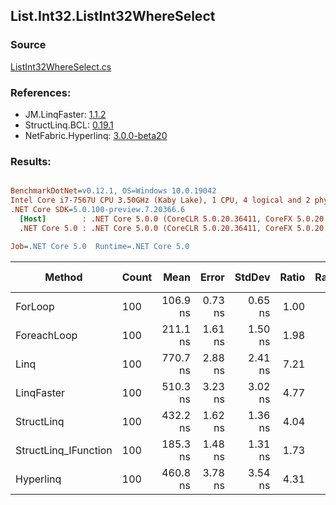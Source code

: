 ﻿## List.Int32.ListInt32WhereSelect

### Source
[ListInt32WhereSelect.cs](../LinqBenchmarks/List/Int32/ListInt32WhereSelect.cs)

### References:
- JM.LinqFaster: [1.1.2](https://www.nuget.org/packages/JM.LinqFaster/1.1.2)
- StructLinq.BCL: [0.19.1](https://www.nuget.org/packages/StructLinq.BCL/0.19.1)
- NetFabric.Hyperlinq: [3.0.0-beta20](https://www.nuget.org/packages/NetFabric.Hyperlinq/3.0.0-beta20)

### Results:
``` ini

BenchmarkDotNet=v0.12.1, OS=Windows 10.0.19042
Intel Core i7-7567U CPU 3.50GHz (Kaby Lake), 1 CPU, 4 logical and 2 physical cores
.NET Core SDK=5.0.100-preview.7.20366.6
  [Host]        : .NET Core 5.0.0 (CoreCLR 5.0.20.36411, CoreFX 5.0.20.36411), X64 RyuJIT
  .NET Core 5.0 : .NET Core 5.0.0 (CoreCLR 5.0.20.36411, CoreFX 5.0.20.36411), X64 RyuJIT

Job=.NET Core 5.0  Runtime=.NET Core 5.0  

```
|               Method | Count |     Mean |   Error |  StdDev | Ratio | RatioSD |  Gen 0 | Gen 1 | Gen 2 | Allocated | CacheMisses/Op | BranchMispredictions/Op |
|--------------------- |------ |---------:|--------:|--------:|------:|--------:|-------:|------:|------:|----------:|---------------:|------------------------:|
|              ForLoop |   100 | 106.9 ns | 0.73 ns | 0.65 ns |  1.00 |    0.00 |      - |     - |     - |         - |              0 |                       0 |
|          ForeachLoop |   100 | 211.1 ns | 1.61 ns | 1.50 ns |  1.98 |    0.02 |      - |     - |     - |         - |              0 |                       1 |
|                 Linq |   100 | 770.7 ns | 2.88 ns | 2.41 ns |  7.21 |    0.06 | 0.0725 |     - |     - |     152 B |              1 |                       1 |
|           LinqFaster |   100 | 510.3 ns | 3.23 ns | 3.02 ns |  4.77 |    0.04 | 0.3090 |     - |     - |     648 B |              2 |                       2 |
|           StructLinq |   100 | 432.2 ns | 1.62 ns | 1.36 ns |  4.04 |    0.03 |      - |     - |     - |         - |              0 |                       0 |
| StructLinq_IFunction |   100 | 185.3 ns | 1.48 ns | 1.31 ns |  1.73 |    0.02 |      - |     - |     - |         - |              0 |                       0 |
|            Hyperlinq |   100 | 460.8 ns | 3.78 ns | 3.54 ns |  4.31 |    0.04 |      - |     - |     - |         - |              0 |                       0 |
